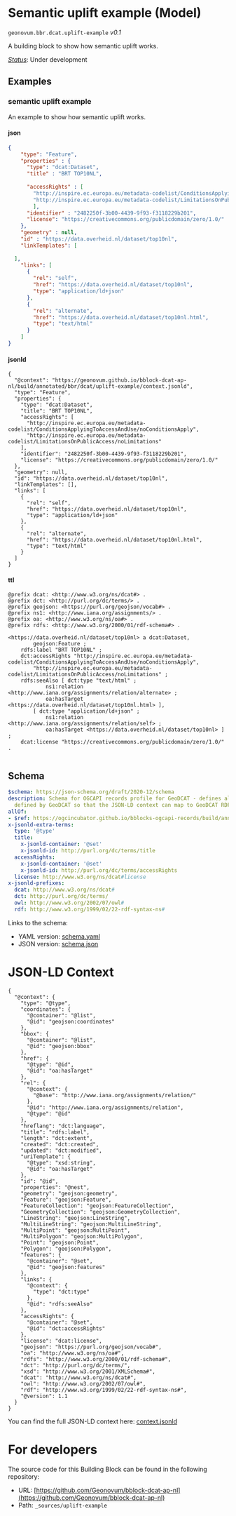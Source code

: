 
# Semantic uplift example (Model)

`geonovum.bbr.dcat.uplift-example` *v0.1*

A building block to show how semantic uplift works.

[*Status*](http://www.opengis.net/def/status): Under development

## Examples

### semantic uplift example
An example to show how semantic uplift works.
#### json
```json
{
    "type": "Feature",
    "properties" : {
      "type": "dcat:Dataset",
      "title" : "BRT TOP10NL",
    
      "accessRights" : [
        "http://inspire.ec.europa.eu/metadata-codelist/ConditionsApplyingToAccessAndUse/noConditionsApply",
        "http://inspire.ec.europa.eu/metadata-codelist/LimitationsOnPublicAccess/noLimitations"
        ],
      "identifier" : "2482250f-3b00-4439-9f93-f3118229b201",
      "license": "https://creativecommons.org/publicdomain/zero/1.0/"
    },
    "geometry" : null,
    "id" : "https://data.overheid.nl/dataset/top10nl",
    "linkTemplates": [
    
  ],
    "links": [
      {
        "rel": "self",
        "href": "https://data.overheid.nl/dataset/top10nl",
        "type": "application/ld+json"
      },
      {
        "rel": "alternate",
        "href": "https://data.overheid.nl/dataset/top10nl.html",
        "type": "text/html"
      }
    ]
}
```

#### jsonld
```jsonld
{
  "@context": "https://geonovum.github.io/bblock-dcat-ap-nl/build/annotated/bbr/dcat/uplift-example/context.jsonld",
  "type": "Feature",
  "properties": {
    "type": "dcat:Dataset",
    "title": "BRT TOP10NL",
    "accessRights": [
      "http://inspire.ec.europa.eu/metadata-codelist/ConditionsApplyingToAccessAndUse/noConditionsApply",
      "http://inspire.ec.europa.eu/metadata-codelist/LimitationsOnPublicAccess/noLimitations"
    ],
    "identifier": "2482250f-3b00-4439-9f93-f3118229b201",
    "license": "https://creativecommons.org/publicdomain/zero/1.0/"
  },
  "geometry": null,
  "id": "https://data.overheid.nl/dataset/top10nl",
  "linkTemplates": [],
  "links": [
    {
      "rel": "self",
      "href": "https://data.overheid.nl/dataset/top10nl",
      "type": "application/ld+json"
    },
    {
      "rel": "alternate",
      "href": "https://data.overheid.nl/dataset/top10nl.html",
      "type": "text/html"
    }
  ]
}
```

#### ttl
```ttl
@prefix dcat: <http://www.w3.org/ns/dcat#> .
@prefix dct: <http://purl.org/dc/terms/> .
@prefix geojson: <https://purl.org/geojson/vocab#> .
@prefix ns1: <http://www.iana.org/assignments/> .
@prefix oa: <http://www.w3.org/ns/oa#> .
@prefix rdfs: <http://www.w3.org/2000/01/rdf-schema#> .

<https://data.overheid.nl/dataset/top10nl> a dcat:Dataset,
        geojson:Feature ;
    rdfs:label "BRT TOP10NL" ;
    dct:accessRights "http://inspire.ec.europa.eu/metadata-codelist/ConditionsApplyingToAccessAndUse/noConditionsApply",
        "http://inspire.ec.europa.eu/metadata-codelist/LimitationsOnPublicAccess/noLimitations" ;
    rdfs:seeAlso [ dct:type "text/html" ;
            ns1:relation <http://www.iana.org/assignments/relation/alternate> ;
            oa:hasTarget <https://data.overheid.nl/dataset/top10nl.html> ],
        [ dct:type "application/ld+json" ;
            ns1:relation <http://www.iana.org/assignments/relation/self> ;
            oa:hasTarget <https://data.overheid.nl/dataset/top10nl> ] ;
    dcat:license "https://creativecommons.org/publicdomain/zero/1.0/" .


```

## Schema

```yaml
$schema: https://json-schema.org/draft/2020-12/schema
description: Schema for OGCAPI records profile for GeoDCAT - defines all extra elements
  defined by GeoDCAT so that the JSON-LD context can map to GeoDCAT RDF
allOf:
- $ref: https://ogcincubator.github.io/bblocks-ogcapi-records/build/annotated/api/records/v1/schemas/recordGeoJSON/schema.yaml
x-jsonld-extra-terms:
  type: '@type'
  title:
    x-jsonld-container: '@set'
    x-jsonld-id: http://purl.org/dc/terms/title
  accessRights:
    x-jsonld-container: '@set'
    x-jsonld-id: http://purl.org/dc/terms/accessRights
  license: http://www.w3.org/ns/dcat#license
x-jsonld-prefixes:
  dcat: http://www.w3.org/ns/dcat#
  dct: http://purl.org/dc/terms/
  owl: http://www.w3.org/2002/07/owl#
  rdf: http://www.w3.org/1999/02/22-rdf-syntax-ns#

```

Links to the schema:

* YAML version: [schema.yaml](https://geonovum.github.io/bblock-dcat-ap-nl/build/annotated/bbr/dcat/uplift-example/schema.json)
* JSON version: [schema.json](https://geonovum.github.io/bblock-dcat-ap-nl/build/annotated/bbr/dcat/uplift-example/schema.yaml)


# JSON-LD Context

```jsonld
{
  "@context": {
    "type": "@type",
    "coordinates": {
      "@container": "@list",
      "@id": "geojson:coordinates"
    },
    "bbox": {
      "@container": "@list",
      "@id": "geojson:bbox"
    },
    "href": {
      "@type": "@id",
      "@id": "oa:hasTarget"
    },
    "rel": {
      "@context": {
        "@base": "http://www.iana.org/assignments/relation/"
      },
      "@id": "http://www.iana.org/assignments/relation",
      "@type": "@id"
    },
    "hreflang": "dct:language",
    "title": "rdfs:label",
    "length": "dct:extent",
    "created": "dct:created",
    "updated": "dct:modified",
    "uriTemplate": {
      "@type": "xsd:string",
      "@id": "oa:hasTarget"
    },
    "id": "@id",
    "properties": "@nest",
    "geometry": "geojson:geometry",
    "Feature": "geojson:Feature",
    "FeatureCollection": "geojson:FeatureCollection",
    "GeometryCollection": "geojson:GeometryCollection",
    "LineString": "geojson:LineString",
    "MultiLineString": "geojson:MultiLineString",
    "MultiPoint": "geojson:MultiPoint",
    "MultiPolygon": "geojson:MultiPolygon",
    "Point": "geojson:Point",
    "Polygon": "geojson:Polygon",
    "features": {
      "@container": "@set",
      "@id": "geojson:features"
    },
    "links": {
      "@context": {
        "type": "dct:type"
      },
      "@id": "rdfs:seeAlso"
    },
    "accessRights": {
      "@container": "@set",
      "@id": "dct:accessRights"
    },
    "license": "dcat:license",
    "geojson": "https://purl.org/geojson/vocab#",
    "oa": "http://www.w3.org/ns/oa#",
    "rdfs": "http://www.w3.org/2000/01/rdf-schema#",
    "dct": "http://purl.org/dc/terms/",
    "xsd": "http://www.w3.org/2001/XMLSchema#",
    "dcat": "http://www.w3.org/ns/dcat#",
    "owl": "http://www.w3.org/2002/07/owl#",
    "rdf": "http://www.w3.org/1999/02/22-rdf-syntax-ns#",
    "@version": 1.1
  }
}
```

You can find the full JSON-LD context here:
[context.jsonld](https://geonovum.github.io/bblock-dcat-ap-nl/build/annotated/bbr/dcat/uplift-example/context.jsonld)


# For developers

The source code for this Building Block can be found in the following repository:

* URL: [https://github.com/Geonovum/bblock-dcat-ap-nl](https://github.com/Geonovum/bblock-dcat-ap-nl)
* Path: `_sources/uplift-example`

